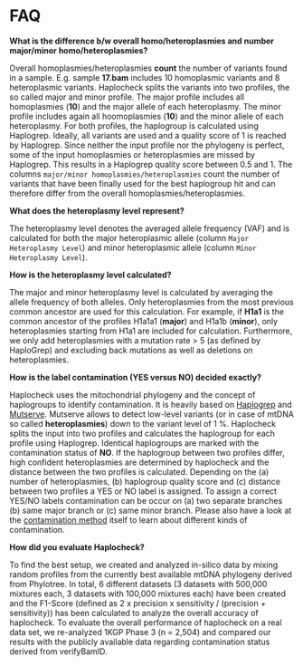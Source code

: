 # FAQ

**What is the difference b/w overall homo/heteroplasmies and number major/minor homo/heteroplasmies?**  

Overall homoplasmies/heteroplasmies **count** the number of variants found in a sample. E.g. sample **17.bam** includes 10 homoplasmic variants and 8 heteroplasmic variants. Haplocheck splits the variants into two profiles, the so called major and minor profile. The major profile includes all homoplasmies (**10**) and the major allele of each heteroplasmy. The minor profile includes again all hoomoplasmies (**10**) and the minor allele of each heteroplasmy. For both profiles, the haplogroup is calculated using Haplogrep. Ideally, all variants are used and a quality score of 1 is reached by Haplogrep. Since neither the input profile nor the phylogeny is perfect, some of the input homoplasmies or heteroplasmies are missed by Haplogrep. This results in a Haplogrep quality score between 0.5 and 1. The columns `major/minor homoplasmies/heteroplasmies` count the number of variants that have been finally used for the best haplogroup hit and can therefore differ from the overall homoplasmies/heteroplasmies.    

**What does the heteroplasmy level represent?**

The heteroplasmy level denotes the averaged allele frequency (VAF) and is calculated for both the major heteroplasmic allele (column `Major Heteroplasmy Level`) and minor heteroplasmic allele (column `Minor Heteroplasmy Level`).

**How is the heteroplasmy level calculated?**

The major and minor heteroplasmy level is calculated by averaging the allele frequency of both alleles.  Only heteroplasmies from the most previous common ancestor are used for this calculation. For example, if **H1a1** is the common ancestor of the profiles H1a1a1 (**major**) and H1a1b (**minor**), only heteroplasmies starting from H1a1 are included for calculation. Furthermore, we only add heteroplasmies with a mutation rate > 5 (as defined by HaploGrep) and excluding back mutations as well as deletions on heteroplasmies.

**How is the label contamination (YES versus NO) decided exactly?**

Haplocheck uses the mitochondrial phylogeny and the concept of haplogroups to identify contamination. It is heavily based on [Haplogrep](https://github.com/seppinho/haplogrep-cmd) and [Mutserve](https://github.com/seppinho/mutserve). Mutserve allows to detect low-level variants (or in case of mtDNA so called **heteroplasmies**) down to the variant level of 1 %. Haplocheck splits the input into two profiles and calculates the haplogroup for each profile using Haplogrep. Identical haplogroups are marked with the contamination status of **NO**. If the haplogroup between two profiles differ, high confident heteroplasmies are determined by haplocheck and the distance between the two profiles is calculated. Depending on the (a) number of heteroplasmies, (b) haplogroup quality score and (c) distance between two profiles a YES or NO label is assigned.
To assign a correct YES/NO labels contamination can be occur on (a) two separate branches (b) same major branch or (c) same minor branch. Please also have a look at the [contamination method](https://mitoverse.readthedocs.io/en/latest/method/) itself to learn about different kinds of contamination.

**How did you evaluate Haplocheck?**

To find the best setup, we created and analyzed in-silico data by mixing random profiles from the currently best available mtDNA phylogeny derived from Phylotree. In total, 6 different datasets (3 datasets with 500,000 mixtures each, 3 datasets with 100,000 mixtures each) have been created and the F1-Score (defined as 2 x precision x sensitivity / (precision + sensitivity)) has been calculated to analyze the overall accuracy of haplocheck. To evaluate the overall performance of haplocheck on a real data set, we re-analyzed 1KGP Phase 3 (n = 2,504) and compared our results with the publicly available data regarding contamination status derived from verifyBamID.
